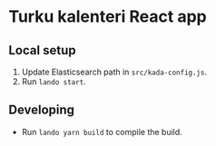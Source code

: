 # Turku kalenteri React app

## Local setup

1. Update Elasticsearch path in `src/kada-config.js`.
2. Run `lando start`.

## Developing

- Run `lando yarn build` to compile the build.
